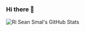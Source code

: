### Hi there 👋

![Ri Sean Smal's GitHub Stats](https://github-readme-stats.vercel.app/api?username=riseansmal&title_color=fff&icon_color=8B959E&text_color=9f9f9f&bg_color=0E1217)

<!--
**riseansmal/riseansmal** is a ✨ _special_ ✨ repository because its `README.md` (this file) appears on your GitHub profile.

Here are some ideas to get you started:

- 🔭 I’m currently working on ...
- 🌱 I’m currently learning ...
- 👯 I’m looking to collaborate on ...
- 🤔 I’m looking for help with ...
- 💬 Ask me about ...
- 📫 How to reach me: ...
- 😄 Pronouns: ...
- ⚡ Fun fact: ...
-->
